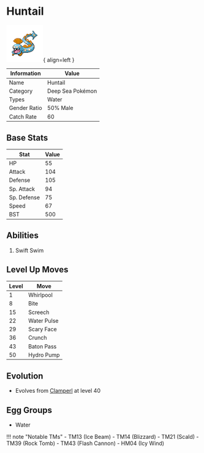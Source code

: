 # Huntail

![Huntail](../images/pokemon/367.png){ align=left }

| Information | Value |
|------------|--------|
| Name | Huntail |
| Category | Deep Sea Pokémon |
| Types | Water |
| Gender Ratio | 50% Male |
| Catch Rate | 60 |

## Base Stats

| Stat | Value |
|------|-------|
| HP | 55 |
| Attack | 104 |
| Defense | 105 |
| Sp. Attack | 94 |
| Sp. Defense | 75 |
| Speed | 67 |
| BST | 500 |

## Abilities
1. Swift Swim

## Level Up Moves
| Level | Move |
|-------|------|
| 1 | Whirlpool |
| 8 | Bite |
| 15 | Screech |
| 22 | Water Pulse |
| 29 | Scary Face |
| 36 | Crunch |
| 43 | Baton Pass |
| 50 | Hydro Pump |

## Evolution
- Evolves from [Clamperl](366-clamperl.md) at level 40

## Egg Groups
- Water

!!! note "Notable TMs"
    - TM13 (Ice Beam)
    - TM14 (Blizzard)
    - TM21 (Scald)
    - TM39 (Rock Tomb)
    - TM43 (Flash Cannon)
    - HM04 (Icy Wind)
